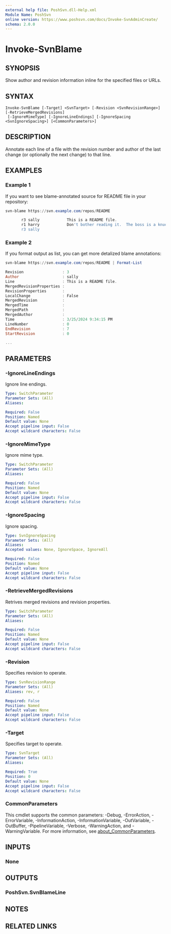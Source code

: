 ```yaml
---
external help file: PoshSvn.dll-Help.xml
Module Name: PoshSvn
online version: https://www.poshsvn.com/docs/Invoke-SvnAdminCreate/
schema: 2.0.0
---
```


# Invoke-SvnBlame

## SYNOPSIS

Show author and revision information inline for the specified files or URLs.

## SYNTAX

```
Invoke-SvnBlame [-Target] <SvnTarget> [-Revision <SvnRevisionRange>] [-RetrieveMergedRevisions]
 [-IgnoreMimeType] [-IgnoreLineEndings] [-IgnoreSpacing <SvnIgnoreSpacing>] [<CommonParameters>]
```

## DESCRIPTION

Annotate each line of a file with the revision number and author
of the last change (or optionally the next change) to that line.

## EXAMPLES

### Example 1

If you want to see blame-annotated source for README file in your repository:

```powershell
svn-blame https://svn.example.com/repos/README

       r3 sally            This is a README file.
       r1 harry            Don't bother reading it.  The boss is a knucklehead.
       r3 sally
```

### Example 2

If you format output as list, you can get more detalized blame annotations:

```powershell
svn-blame https://svn.example.com/repos/README | Format-List

Revision                 : 3
Author                   : sally
Line                     : This is a README file.
MergedRevisionProperties :
RevisionProperties       :
LocalChange              : False
MergedRevision           :
MergedTime               :
MergedPath               :
MergedAuthor             :
Time                     : 3/25/2024 9:34:15 PM
LineNumber               : 0
EndRevision              : 7
StartRevision            : 0

...
```

## PARAMETERS

### -IgnoreLineEndings

Ignore line endings.

```yaml
Type: SwitchParameter
Parameter Sets: (All)
Aliases:

Required: False
Position: Named
Default value: None
Accept pipeline input: False
Accept wildcard characters: False
```

### -IgnoreMimeType
Ignore mime type.

```yaml
Type: SwitchParameter
Parameter Sets: (All)
Aliases:

Required: False
Position: Named
Default value: None
Accept pipeline input: False
Accept wildcard characters: False
```

### -IgnoreSpacing
Ignore spacing.

```yaml
Type: SvnIgnoreSpacing
Parameter Sets: (All)
Aliases:
Accepted values: None, IgnoreSpace, IgnoreAll

Required: False
Position: Named
Default value: None
Accept pipeline input: False
Accept wildcard characters: False
```

### -RetrieveMergedRevisions
Retrives merged revisions and revision properties.

```yaml
Type: SwitchParameter
Parameter Sets: (All)
Aliases:

Required: False
Position: Named
Default value: None
Accept pipeline input: False
Accept wildcard characters: False
```

### -Revision
Specifies revision to operate.

```yaml
Type: SvnRevisionRange
Parameter Sets: (All)
Aliases: rev, r

Required: False
Position: Named
Default value: None
Accept pipeline input: False
Accept wildcard characters: False
```

### -Target
Specifies target to operate.

```yaml
Type: SvnTarget
Parameter Sets: (All)
Aliases:

Required: True
Position: 0
Default value: None
Accept pipeline input: False
Accept wildcard characters: False
```

### CommonParameters
This cmdlet supports the common parameters: -Debug, -ErrorAction, -ErrorVariable, -InformationAction, -InformationVariable, -OutVariable, -OutBuffer, -PipelineVariable, -Verbose, -WarningAction, and -WarningVariable. For more information, see [about_CommonParameters](http://go.microsoft.com/fwlink/?LinkID=113216).

## INPUTS

### None

## OUTPUTS

### PoshSvn.SvnBlameLine

## NOTES

## RELATED LINKS
